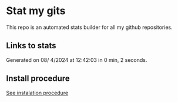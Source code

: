 # Stat my gits

This repo is an automated stats builder for all my github repositories.

## Links to stats


Generated on 08/ 4/2024 at 12:42:03 in 0 min, 2 seconds.

## Install procedure

[See instalation procedure](./src/install.md)
